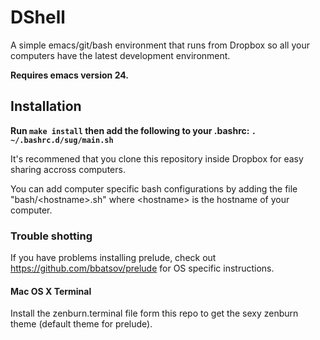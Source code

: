 # DShell
A simple emacs/git/bash environment that runs from Dropbox so all your computers have the latest development environment.

**Requires emacs version 24.**

## Installation

**Run `make install` then add the following to your .bashrc: `. ~/.bashrc.d/sug/main.sh`**

It's recommened that you clone this repository inside Dropbox for easy sharing accross computers.

You can add computer specific bash configurations by adding the file "bash/\<hostname\>.sh" where \<hostname\> is the hostname of your computer.

### Trouble shotting
If you have problems installing prelude, check out https://github.com/bbatsov/prelude for OS specific instructions.

#### Mac OS X Terminal
Install the zenburn.terminal file form this repo to get the sexy zenburn theme (default theme for prelude).
